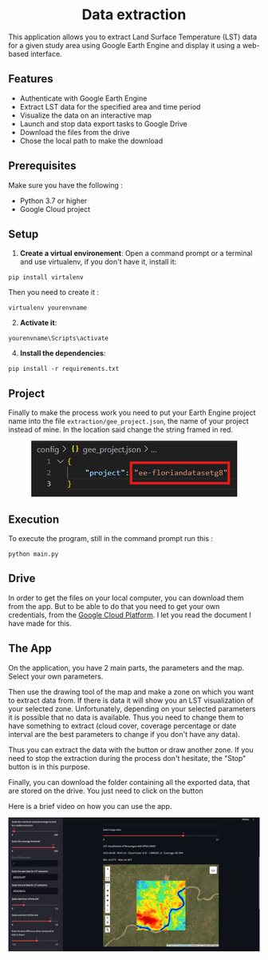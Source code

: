 <div style="text-align: center;">
    <h1>Data extraction</h1>
</div>



This application allows you to extract Land Surface Temperature (LST) data for a given study area using Google Earth Engine and display it using a web-based interface.

## Features

- Authenticate with Google Earth Engine
- Extract LST data for the specified area and time period
- Visualize the data on an interactive map
- Launch and stop data export tasks to Google Drive
- Download the files from the drive
- Chose the local path to make the download

## Prerequisites

Make sure you have the following :

- Python 3.7 or higher
- Google Cloud project

## Setup


1. **Create a virtual environement**:
Open a command prompt or a terminal and use virtualenv, if you don't have it, install it:
```
pip install virtalenv
```
Then you need to create it :
```
virtualenv yourenvname
```
2. **Activate it**:
```
yourenvname\Scripts\activate
```
4. **Install the dependencies**:
```
pip install -r requirements.txt
```

## Project
Finally to make the process work you need to put your Earth Engine project name into the file `extraction/gee_project.json`, the name of your project instead of mine.
In the location said change the string framed in red.

<div style="text-align: center;" >
    <img src="images/gee_project_screen.png">
</div>



## Execution
To execute the program, still in the command prompt run this :
```
python main.py
```

## Drive
In order to get the files on your local computer, you can download them from the app. But to be able to do that you need to get your own credentials, from the [Google Cloud Platform](https://console.cloud.google.com/). I let you read the document I have made for this.
## The App
On the application, you have 2 main parts, the parameters and the map. Select your own parameters.

Then use the drawing tool of the map and make a zone on which you want to extract data from. If there is data it will show you an LST visualization of your selected zone. Unfortunately, depending on your selected parameters it is possible that no data is available. Thus you need to change them to have something to extract (cloud cover, coverage percentage or date interval are the best parameters to change if you don't have any data).

Thus you can extract the data with the button or draw another zone. If you need to stop the extraction during the process don't hesitate, the "Stop" button is in this purpose.

Finally, you can download the folder containing all the exported data, that are stored on the drive. You just need to click on the button

Here is a brief video on how you can use the app.


[![Watch the video](images/appealing_image.png)](https://www.youtube.com/watch?v=u-F7HcA686E)


